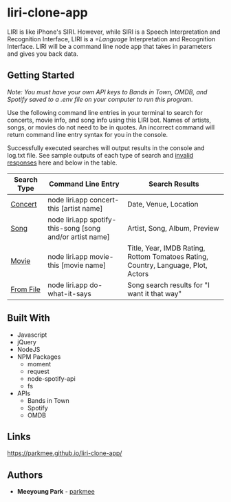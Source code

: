 # liri-clone-app
LIRI is like iPhone's SIRI. However, while SIRI is a Speech Interpretation and Recognition Interface, LIRI is a _=Language_ Interpretation and Recognition Interface. LIRI will be a command line node app that takes in parameters and gives you back data.

## Getting Started
*Note: You must have your own API keys to Bands in Town, OMDB, and Spotify saved to a .env file on your computer to run this program.*

Use the following command line entries in your terminal to search for concerts, movie info, and song info using this LIRI bot. Names of artists, songs, or movies do not need to be in quotes. An incorrect command will return command line entry syntax for you in the console.

Successfully executed searches will output results in the console and log.txt file. See sample outputs of each type of search and [invalid responses](https://raw.githubusercontent.com/parkmee/liri-clone-app/master/images/invalid-command.PNG) here and below in the table.

Search Type | Command Line Entry | Search Results
----------- | ------------------ | --------------
[Concert](https://raw.githubusercontent.com/parkmee/liri-clone-app/master/images/bands-in-town-search.PNG) | node liri.app concert-this [artist name] | Date, Venue, Location
[Song](https://raw.githubusercontent.com/parkmee/liri-clone-app/master/images/spotify-search.PNG) | node liri.app spotify-this-song [song and/or artist name] | Artist, Song, Album, Preview
[Movie](https://raw.githubusercontent.com/parkmee/liri-clone-app/master/images/omdb-search.PNG) | node liri.app movie-this [movie name] | Title, Year, IMDB Rating, Rottom Tomatoes Rating, Country, Language, Plot, Actors
[From File](https://raw.githubusercontent.com/parkmee/liri-clone-app/master/images/search-from-file.PNG) | node liri.app do-what-it-says | Song search results for "I want it that way"

## Built With

* Javascript
* jQuery
* NodeJS
* NPM Packages
    * moment
    * request
    * node-spotify-api
    * fs
* APIs
    * Bands in Town
    * Spotify
    * OMDB

## Links

https://parkmee.github.io/liri-clone-app/

## Authors

* **Meeyoung Park** - [parkmee](https://github.com/parkmee)